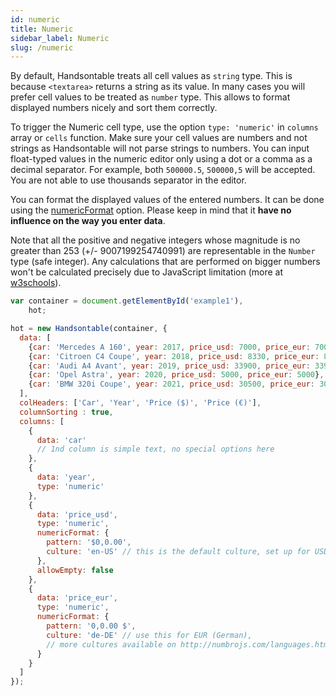 ```yaml
---
id: numeric
title: Numeric
sidebar_label: Numeric
slug: /numeric
---
```


By default, Handsontable treats all cell values as `string` type. This is because `<textarea>` returns a string as its value. In many cases you will prefer cell values to be treated as `number` type. This allows to format displayed numbers nicely and sort them correctly.

To trigger the Numeric cell type, use the option `type: 'numeric'` in `columns` array or `cells` function. Make sure your cell values are numbers and not strings as Handsontable will not parse strings to numbers. You can input float-typed values in the numeric editor only using a dot or a comma as a decimal separator. For example, both `500000.5`, `500000,5` will be accepted. You are not able to use thousands separator in the editor.

You can format the displayed values of the entered numbers. It can be done using the [numericFormat](api/dataMap/metaManager/metaSchema.md#numericFormat) option. Please keep in mind that it **have no influence on the way you enter data**.

Note that all the positive and negative integers whose magnitude is no greater than 253 (+/- 9007199254740991) are representable in the `Number` type (safe integer). Any calculations that are performed on bigger numbers won't be calculated precisely due to JavaScript limitation (more at [w3schools](http://www.w3schools.com/js/js_numbers.asp)).

```js hot-preview=example1,hot
var container = document.getElementById('example1'),
    hot;

hot = new Handsontable(container, {
  data: [
    {car: 'Mercedes A 160', year: 2017, price_usd: 7000, price_eur: 7000},
    {car: 'Citroen C4 Coupe', year: 2018, price_usd: 8330, price_eur: 8330},
    {car: 'Audi A4 Avant', year: 2019, price_usd: 33900, price_eur: 33900},
    {car: 'Opel Astra', year: 2020, price_usd: 5000, price_eur: 5000},
    {car: 'BMW 320i Coupe', year: 2021, price_usd: 30500, price_eur: 30500}
  ],
  colHeaders: ['Car', 'Year', 'Price ($)', 'Price (€)'],
  columnSorting : true,
  columns: [
    {
      data: 'car'
      // 1nd column is simple text, no special options here
    },
    {
      data: 'year',
      type: 'numeric'
    },
    {
      data: 'price_usd',
      type: 'numeric',
      numericFormat: {
        pattern: '$0,0.00',
        culture: 'en-US' // this is the default culture, set up for USD
      },
      allowEmpty: false
    },
    {
      data: 'price_eur',
      type: 'numeric',
      numericFormat: {
        pattern: '0,0.00 $',
        culture: 'de-DE' // use this for EUR (German),
        // more cultures available on http://numbrojs.com/languages.html
      }
    }
  ]
});
```
